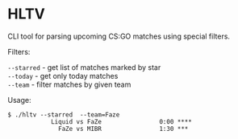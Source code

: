 # HLTV

CLI tool for parsing upcoming CS:GO matches using special filters.

Filters:

`--starred` - get list of matches marked by star  
`--today` - get only today matches  
`--team` - filter matches by given team

Usage:

```
$ ./hltv --starred  --team=Faze
            Liquid vs FaZe                0:00 ****
              FaZe vs MIBR                1:30 ***
```

